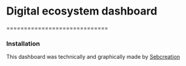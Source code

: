 # Digital ecosystem dashboard
=============================

### Installation

This dashboard was technically and graphically made by [Sebcreation](http://www.sebcreation.com)
